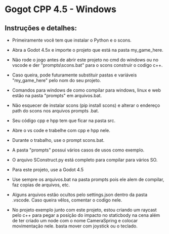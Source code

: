 # Gogot CPP 4.5 - Windows

## Instruções e detalhes:

- Primeiramente você tem que instalar o Python e o scons.
- Abra a Godot 4.5x e importe o projeto que está na pasta my_game_here.

- Não rode o jogo antes de abrir este projeto no cmd do windows ou no vscode e der "prompts\scons.bat" para o scons construir o codigo c++.

- Caso queira, pode futuramente substituir pastas e variáveis "my_game_here" pelo nom do seu projeto.

- Comandos para windows de como compilar para windows, linux e web estão na pasta "prompts" em arquivos.bat.
- Não esquecer de instalar scons (pip install scons) e alterar o endereço path do scons nos arquivos prompts .bat.
- Seu código cpp e hpp tem que ficar na pasta src.

- Abre o vs code e trabelhe com cpp e hpp nele.
- Durante o trabalho, use o prompt scons.bat.
- A pasta "prompts" possui vários casos de usos como exemplo.
- O arquivo SConstruct.py está completo para compilar para vários SO.
- Para este projeto, use a Godot 4.5
- Use sempre os arquivos.bat na pasta prompts pois ele alem de compilar, faz copias de arquivos, etc.
- Alguns arquivos estão ocultos pelo settings.json dentro da pasta .vscode. Caso queira vêlos, comentar o codigo nele.
- No projeto exemplo junto com este projeto, estou criando um raycast pelo c++ para pegar a posição do impacto no staticbody na cena além de ter criado um node com o nome CameraSpring e colocar movimentação nele. basta mover com joystick ou o teclado.
